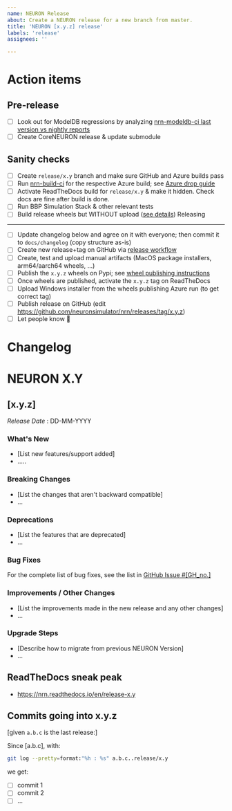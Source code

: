 ```yaml
---
name: NEURON Release
about: Create a NEURON release for a new branch from master.
title: 'NEURON [x.y.z] release'
labels: 'release'
assignees: ''

---
```


Action items
============

Pre-release
---
- [ ] Look out for ModelDB regressions by analyzing [nrn-modeldb-ci last version vs nightly reports](https://github.com/neuronsimulator/nrn-modeldb-ci/actions/workflows/nrn-modeldb-ci.yaml?query=event%3Aschedule++)
- [ ] Create CoreNEURON release & update submodule

Sanity checks
---
- [ ] Create `release/x.y` branch and make sure GitHub and Azure builds pass
- [ ] Run [nrn-build-ci](https://github.com/neuronsimulator/nrn-build-ci/actions/workflows/build-neuron.yml) for the respective Azure build; see [Azure drop guide](https://github.com/neuronsimulator/nrn-build-ci#azure-wheels-testing---manual-workflow) 
- [ ] Activate ReadTheDocs build for `release/x.y` & make it hidden. Check docs are fine after build is done.
- [ ] Run BBP Simulation Stack & other relevant tests
- [ ] Build release wheels but WITHOUT upload ([see details](https://nrn.readthedocs.io/en/latest/install/python_wheels.html#publishing-the-wheels-on-pypi-via-azure))
Releasing
---
- [ ] Update changelog below and agree on it with everyone; then commit it to `docs/changelog` (copy structure as-is)
- [ ] Create new release+tag on GitHub via [release workflow](https://github.com/neuronsimulator/nrn/actions/workflows/release.yml?query=workflow%3A%22NEURON+Release%22)
- [ ] Create, test and upload manual artifacts (MacOS package installers, arm64/aarch64 wheels, ...)
- [ ] Publish the `x.y.z` wheels on Pypi; see [wheel publishing instructions](https://nrn.readthedocs.io/en/latest/install/python_wheels.html#publishing-the-wheels-on-pypi-via-azure)
- [ ] Once wheels are published, activate the `x.y.z` tag on ReadTheDocs
- [ ] Upload Windows installer from the wheels publishing Azure run (to get correct tag)
- [ ] Publish release on GitHub (edit https://github.com/neuronsimulator/nrn/releases/tag/x.y.z)
- [ ] Let people know :rocket:

Changelog
======

# NEURON X.Y

## [x.y.z]
_Release Date_ : DD-MM-YYYY


### What's New
* [List new features/support added]
* .....

### Breaking Changes
* [List the changes that aren't backward compatible]
* ...


### Deprecations
* [List the features that are deprecated]
* ...


### Bug Fixes

For the complete list of bug fixes, see the list in [GitHub Issue #[GH_no.]](https://github.com/neuronsimulator/nrn/issues/#[GH_no.])

### Improvements /  Other Changes
* [List the improvements made in the new release and any other changes]
* ...

### Upgrade Steps
* [Describe how to migrate from previous NEURON Version]
* ...

ReadTheDocs sneak peak
----
* https://nrn.readthedocs.io/en/release-x.y

Commits going into x.y.z
----

[given `a.b.c` is the last release:]

Since [a.b.c], with:
```bash
git log --pretty=format:"%h : %s" a.b.c..release/x.y
```
we get:

- [ ] commit 1
- [ ] commit 2
- [ ] ...
